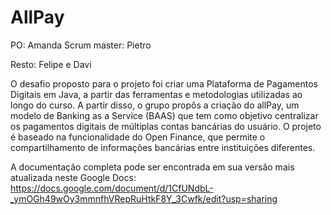 # AllPay

PO: Amanda
Scrum master: Pietro

Resto: Felipe e Davi

O desafio proposto para o projeto foi criar uma Plataforma de Pagamentos Digitais em Java, a partir das ferramentas e metodologias utilizadas ao longo do curso. A partir disso, o grupo propôs a criação do     allPay, um modelo de Banking as a Service (BAAS) que tem como objetivo centralizar os pagamentos digitais de múltiplas contas bancárias do usuário. O projeto é baseado na funcionalidade do Open Finance, que permite  o compartilhamento de informações bancárias entre instituições diferentes.

A documentação completa pode ser encontrada em sua versão mais atualizada neste Google Docs:
https://docs.google.com/document/d/1CfUNdbL-_ymOGh49wOy3mmnfhVRepRuHtkF8Y_3Cwfk/edit?usp=sharing